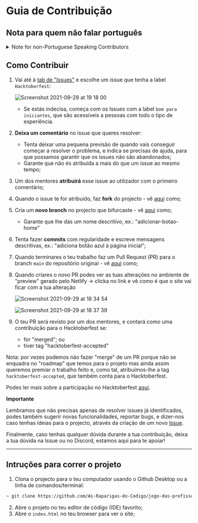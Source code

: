 # Guia de Contribuição

## Nota para quem não falar português
<details>
  <summary>Note for non-Portuguese Speaking Contributors</summary>
  
  This project was made open source in order to encourage contributions from Portuguese students enrolled in the "[As Raparigas do Código](https://raparigasdocodigo.pt/)" project and, as such, will be mostly written in Portuguese.

  However, if you'd like to contribute, we will accept PRs in English.
  
  Thank you!
</details>

## Como Contribuir

1. Vai até à [tab de "Issues"](https://github.com/As-Raparigas-do-Codigo/jogo-das-profissoes/issues) e escolhe um issue que tenha a label `Hacktoberfest`:

    ![Screenshot 2021-09-29 at 19 18 00](https://user-images.githubusercontent.com/39055313/135326142-be3b2240-e019-4f72-a01d-2524e95f1bf0.png)
    * Se estás indecisa, começa com os Issues com a label `bom para iniciantes`, que são acessíveis a pessoas com todo o tipo de experiência.
2. **Deixa um comentário** no issue que queres resolver:
    - Tenta deixar uma pequena previsão de quando vais conseguir começar a resolver o problema, e indica se precisas de ajuda, para que possamos garantir que os issues não são abandonados;
    - Garante que não és atribuída a mais do que um issue ao mesmo tempo;
3. Um dos mentores **atribuirá** esse issue ao utilizador com o primeiro comentário;
4. Quando o issue te for atribuído, faz **fork** do projecto - vê [aqui](https://github.com/As-Raparigas-do-Codigo/Recursos/blob/main/Git/Como_fazer_fork.md) como;
5. Cria um **novo branch** no projecto que bifurcaste - vê [aqui](https://docs.github.com/pt/pull-requests/collaborating-with-pull-requests/proposing-changes-to-your-work-with-pull-requests/creating-and-deleting-branches-within-your-repository) como;
    - Garante que lhe dás um nome descritivo, ex.: "adicionar-botao-home"
6. Tenta fazer **commits** com regularidade e escreve mensagens descritivas, ex.: "adiciona botão azul à página inicial";
7. Quando terminares o teu trabalho faz um Pull Request (PR) para o branch `main` do repositório original - vê [aqui](https://docs.github.com/pt/github/getting-started-with-github/quickstart/fork-a-repo) como;
8. Quando criares o novo PR podes ver as tuas alterações no ambiente de "preview" gerado pelo Netlify -> clicka no link e vê como é que o site vai ficar com a tua alteração

    ![Screenshot 2021-09-29 at 18 34 54](https://user-images.githubusercontent.com/39055313/135320791-04f43bfd-aebe-4d34-acbd-20200798120e.png)

    ![Screenshot 2021-09-29 at 18 37 39](https://user-images.githubusercontent.com/39055313/135320592-d02e35f1-f02d-4a68-92fa-9833e0193526.png)

9. O teu PR será revisto por um dos mentores, e contará como uma contribuição para o Hacktoberfest se:
    - for "merged"; ou
    - tiver tag "hacktoberfest-accepted"

Nota: por vezes podemos não fazer "merge" de um PR porque não se enquadra no "roadmap" que temos para o projeto mas ainda assim queremos premiar o trabalho feito e, como tal, atribuímos-lhe a tag `hacktoberfest-accepted`, que também conta para o Hacktoberfest.

Podes ler mais sobre a participação no Hacktoberfest [aqui](https://hacktoberfest.digitalocean.com/resources/participation).

**Importante**

Lembramos que não precisas apenas de resolver issues já identificados, podes também sugerir novas funcionalidades, reportar bugs, e dizer-nos caso tenhas ideias para o projecto, através da criação de um novo [Issue](https://github.com/As-Raparigas-do-Codigo/jogo-das-profissoes/issues).

Finalmente, caso tenhas qualquer dúvida durante a tua contribuição, deixa a tua dúvida na Issue ou no Discord, estamos aqui para te apoiar!

--------

## Intruções para correr o projeto

1. Clona o projecto para o teu computador usando o Github Desktop ou a linha de comandos/terminal:

  ```bash
  ~ git clone https://github.com/As-Raparigas-do-Codigo/jogo-das-profissoes.git
  ```

2. Abre o projeto no teu editor de código (IDE) favorito;
3. Abre o `index.html` no teu browser para ver o site;
